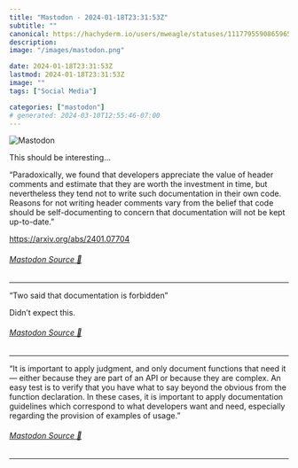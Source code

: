 ```yaml
---
title: "Mastodon - 2024-01-18T23:31:53Z"
subtitle: ""
canonical: https://hachyderm.io/users/mweagle/statuses/111779559086596508
description:
image: "/images/mastodon.png"

date: 2024-01-18T23:31:53Z
lastmod: 2024-01-18T23:31:53Z
image: ""
tags: ["Social Media"]

categories: ["mastodon"]
# generated: 2024-03-10T12:55:46-07:00
---
```

![Mastodon](/images/mastodon.png)

<p>This should be interesting…</p><p>“Paradoxically, we found that developers appreciate the value of header comments and estimate that they are worth the investment in time, but nevertheless they tend not to write such documentation in their own code. Reasons for not writing header comments vary from the belief that code should be self-documenting to concern that documentation will not be kept up-to-date.”</p><p><a href="https://arxiv.org/abs/2401.07704" target="_blank" rel="nofollow noopener noreferrer" translate="no"><span class="invisible">https://</span><span class="">arxiv.org/abs/2401.07704</span><span class="invisible"></span></a></p>


###### [Mastodon Source 🐘](https://hachyderm.io/@mweagle/111779559086596508)

___

<p>“Two said that documentation is forbidden”</p><p>Didn’t expect this.</p>


###### [Mastodon Source 🐘](https://hachyderm.io/@mweagle/111779670710714483)

___

<p>“It is important to apply judgment, and only document functions that need it — either because they are part of an API or because they are complex. An easy test is to verify that you have what to say beyond the obvious from the function declaration. In these cases, it is important to apply documentation guidelines which correspond to what developers want and need, especially regarding the provision of examples of usage.”</p>


###### [Mastodon Source 🐘](https://hachyderm.io/@mweagle/111779869656727403)

___
